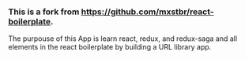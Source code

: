 ### This is a fork from https://github.com/mxstbr/react-boilerplate. 

The purpouse of this App is learn react, redux, and redux-saga and all elements in the react boilerplate by building a URL library app.
